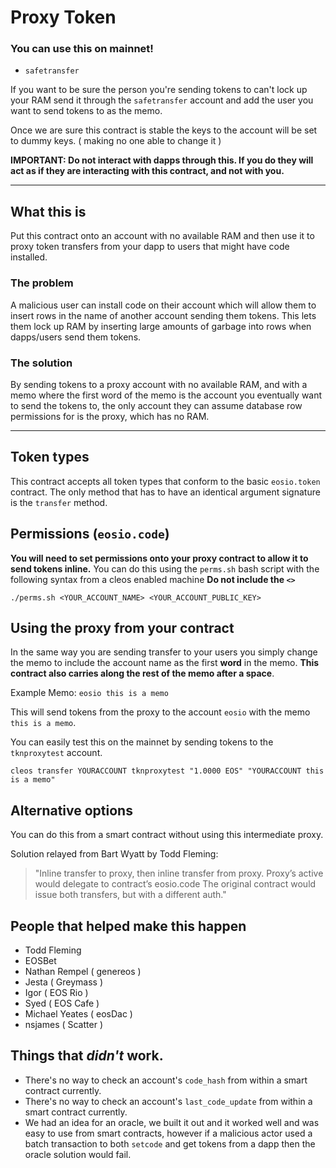 # Proxy Token

### You can use this on mainnet!

- `safetransfer`

If you want to be sure the person you're sending tokens to can't lock up your RAM send it through the `safetransfer`
account and add the user you want to send tokens to as the memo. 

Once we are sure this contract is stable the keys to the account will be set to dummy keys. ( making no one able to change it )

**IMPORTANT: Do not interact with dapps through this. If you do they will act as if they are interacting with this contract, 
and not with you.** 


------------



## What this is

Put this contract onto an account with no available RAM and then use it to proxy token transfers from your 
dapp to users that might have code installed.

### The problem

A malicious user can install code on their account which will allow them to insert rows in the name of another
account sending them tokens. This lets them lock up RAM by inserting large amounts of garbage into rows when dapps/users 
send them tokens.

### The solution
By sending tokens to a proxy account with no available RAM, and with a memo where the first word of the memo 
is the account you eventually want to send the tokens to, the only account they can assume database row 
permissions for is the proxy, which has no RAM. 


------------------


## Token types
This contract accepts all token types that conform to the basic `eosio.token` contract.
The only method that has to have an identical argument signature is the `transfer` method. 

## Permissions (`eosio.code`)

**You will need to set permissions onto your proxy contract to allow it to send tokens inline.**
You can do this using the `perms.sh` bash script with the following syntax from a cleos enabled machine
**Do not include the `<>`**

`./perms.sh <YOUR_ACCOUNT_NAME> <YOUR_ACCOUNT_PUBLIC_KEY>`

## Using the proxy from your contract

In the same way you are sending transfer to your users you simply change the memo to include the account name
as the first **word** in the memo. **This contract also carries along the rest of the memo after a space**.

Example Memo: `eosio this is a memo`
 
This will send tokens from the proxy to the account `eosio` with the memo `this is a memo`.

You can easily test this on the mainnet by sending tokens to the `tknproxytest` account.
```
cleos transfer YOURACCOUNT tknproxytest "1.0000 EOS" "YOURACCOUNT this is a memo"
``` 

## Alternative options

You can do this from a smart contract without using this intermediate proxy.

Solution relayed from Bart Wyatt by Todd Fleming:

> "Inline transfer to proxy, then inline transfer from proxy. 
Proxy’s active would delegate to contract’s eosio.code
The original contract would issue both transfers, but with a different auth."



## People that helped make this happen
- Todd Fleming
- EOSBet
- Nathan Rempel ( genereos )
- Jesta ( Greymass )
- Igor ( EOS Rio )
- Syed ( EOS Cafe )
- Michael Yeates ( eosDac )
- nsjames ( Scatter )



## Things that *didn't* work.

- There's no way to check an account's `code_hash` from within a smart contract currently.
- There's no way to check an account's `last_code_update` from within a smart contract currently.
- We had an idea for an oracle, we built it out and it worked well and was easy to use from smart 
contracts, however if a malicious actor used a batch transaction to both `setcode` and get tokens from 
a dapp then the oracle solution would fail.




